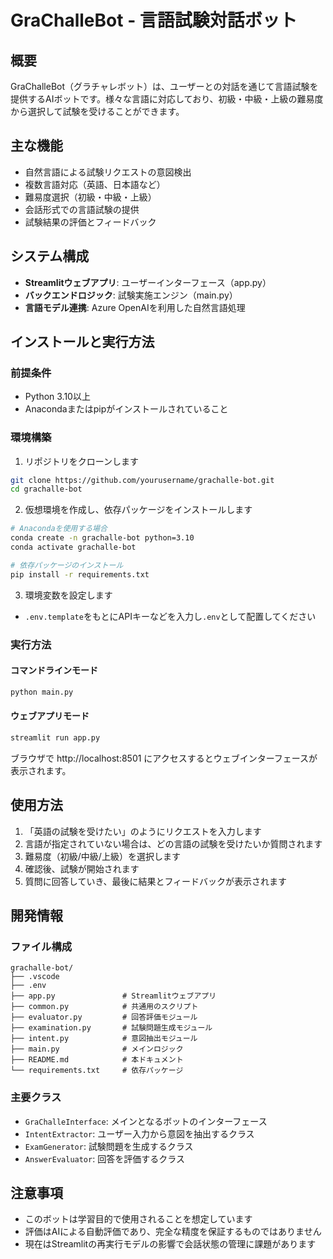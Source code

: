 # GraChalleBot - 言語試験対話ボット

## 概要

GraChalleBot（グラチャレボット）は、ユーザーとの対話を通じて言語試験を提供するAIボットです。様々な言語に対応しており、初級・中級・上級の難易度から選択して試験を受けることができます。

## 主な機能

- 自然言語による試験リクエストの意図検出
- 複数言語対応（英語、日本語など）
- 難易度選択（初級・中級・上級）
- 会話形式での言語試験の提供
- 試験結果の評価とフィードバック

## システム構成

- **Streamlitウェブアプリ**: ユーザーインターフェース（app.py）
- **バックエンドロジック**: 試験実施エンジン（main.py）
- **言語モデル連携**: Azure OpenAIを利用した自然言語処理

## インストールと実行方法

### 前提条件

- Python 3.10以上
- Anacondaまたはpipがインストールされていること

### 環境構築

1. リポジトリをクローンします

```bash
git clone https://github.com/yourusername/grachalle-bot.git
cd grachalle-bot
```

2. 仮想環境を作成し、依存パッケージをインストールします

```bash
# Anacondaを使用する場合
conda create -n grachalle-bot python=3.10
conda activate grachalle-bot

# 依存パッケージのインストール
pip install -r requirements.txt
```

3. 環境変数を設定します

- `.env.template`をもとにAPIキーなどを入力し`.env`として配置してください

### 実行方法

#### コマンドラインモード

```bash
python main.py
```

#### ウェブアプリモード

```bash
streamlit run app.py
```

ブラウザで http://localhost:8501 にアクセスするとウェブインターフェースが表示されます。

## 使用方法

1. 「英語の試験を受けたい」のようにリクエストを入力します
2. 言語が指定されていない場合は、どの言語の試験を受けたいか質問されます
3. 難易度（初級/中級/上級）を選択します
4. 確認後、試験が開始されます
5. 質問に回答していき、最後に結果とフィードバックが表示されます

## 開発情報

### ファイル構成

```
grachalle-bot/
├── .vscode   
├── .env   
├── app.py               # Streamlitウェブアプリ
├── common.py            # 共通用のスクリプト
├── evaluator.py         # 回答評価モジュール
├── examination.py       # 試験問題生成モジュール
├── intent.py            # 意図抽出モジュール
├── main.py              # メインロジック
├── README.md            # 本ドキュメント
└── requirements.txt     # 依存パッケージ
```

### 主要クラス

- `GraChalleInterface`: メインとなるボットのインターフェース
- `IntentExtractor`: ユーザー入力から意図を抽出するクラス
- `ExamGenerator`: 試験問題を生成するクラス
- `AnswerEvaluator`: 回答を評価するクラス

## 注意事項

- このボットは学習目的で使用されることを想定しています
- 評価はAIによる自動評価であり、完全な精度を保証するものではありません
- 現在はStreamlitの再実行モデルの影響で会話状態の管理に課題があります